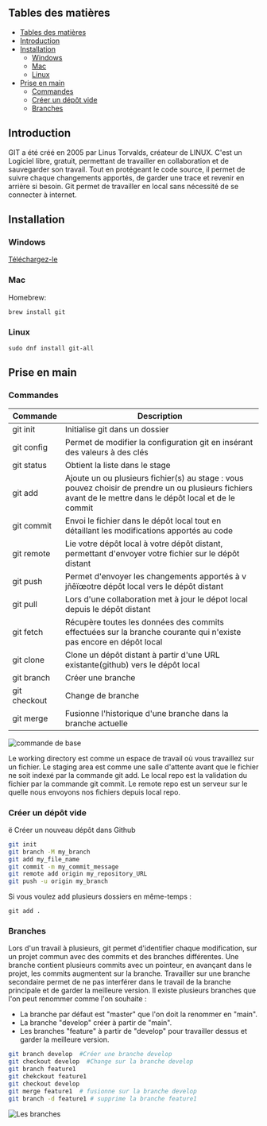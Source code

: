 ## Tables des matières

- [Tables des matières](#tables-des-matières)
- [Introduction](#introduction)
- [Installation ](#installation-)
  - [Windows](#windows)
  - [Mac](#mac)
  - [Linux](#linux)
- [Prise en main](#prise-en-main)
  - [Commandes](#commandes)
  - [Créer un dépôt vide](#créer-un-dépôt-vide)
  - [Branches](#branches)

## Introduction<a name="Introduction"></a>

GIT a été créé en 2005 par Linus Torvalds, créateur de LINUX. 
C'est un Logiciel libre, gratuit, permettant de travailler en collaboration et de sauvegarder son travail. Tout en protégeant le code source, il permet de suivre chaque changements apportés, de garder une trace et revenir en arrière si besoin.
Git permet de travailler en local sans nécessité de se connecter à internet. 

## Installation <a name="Installation"></a>

### Windows

[Téléchargez-le](https://git-scm.com/download/win)

### Mac
Homebrew:
```
brew install git
```

### Linux

```
sudo dnf install git-all
```

## Prise en main

### Commandes

| Commande     | Description                                                                                                                                                 |
| ------------ | ----------------------------------------------------------------------------------------------------------------------------------------------------------- |
| git init     | Initialise git dans un dossier                                                                                                                              |
| git config   | Permet de modifier la configuration git en insérant des valeurs à des clés                                                                                  |
| git status   | Obtient la liste dans le stage                                                                                                                              |
| git add      | Ajoute un ou plusieurs fichier(s) au stage : vous pouvez choisir de prendre un ou plusieurs fichiers avant de le mettre dans le dépôt local et de le commit |
| git commit   | Envoi le fichier dans le dépôt local tout en détaillant les modifications apportés au code                                                                  |
| git remote   | Lie votre dépôt local à votre dépôt distant, permettant d'envoyer votre fichier sur le dépôt distant                                                        |
| git push     | Permet d'envoyer les changements apportés à v  jñêïœotre dépôt local vers le dépôt distant                                                                  |
| git pull     | Lors d'une collaboration met à jour le dépot local depuis le dépôt distant                                                                                  |
| git fetch    | Récupère toutes les données des commits effectuées sur la branche courante qui n'existe pas encore en dépôt local                                           |
| git clone    | Clone un dépôt distant à partir d'une URL existante(github) vers le dépôt local                                                                             |
| git branch   | Créer une branche                                                                                                                                           |
| git checkout | Change de branche                                                                                                                                           |
| git merge    | Fusionne l'historique d'une branche dans la branche actuelle                                                                                                |

![commande de base ](https://blog.freelancerepublik.com/wp-content/uploads/2021/12/Git-Architechture.png)

Le working directory est comme un espace de travail où vous travaillez sur un fichier.
Le staging area est comme une salle d'attente avant que le fichier ne soit indexé par la commande git add.
Le local repo est la validation du fichier par la commande git commit.
Le remote repo est un serveur sur le quelle nous envoyons nos fichiers depuis local repo.

### Créer un dépôt vide
ë
Créer un nouveau dépôt dans Github
```sh
git init 
git branch -M my_branch
git add my_file_name
git commit -m my_commit_message
git remote add origin my_repository_URL
git push -u origin my_branch
```
Si vous voulez add plusieurs dossiers en même-temps :
```
git add .
```

### Branches 

Lors d'un travail à plusieurs, git permet d'identifier chaque modification, sur un projet commun avec des commits et des branches différentes.
Une branche contient plusieurs commits avec un pointeur, en avançant dans le projet, les commits augmentent sur la branche. 
Travailler sur une branche secondaire permet de ne pas interférer dans le travail de la branche principale et de garder la meilleure version.
Il existe plusieurs branches que l'on peut renommer comme l'on souhaite :  
- La branche par défaut est "master" que l'on doit la renommer en "main". 
- La branche "develop" créer à partir de "main".
- Les branches "feature" à partir de "develop" pour travailler dessus et garder la meilleure version. 
 

```sh
git branch develop  #Créer une branche develop
git checkout develop  #Change sur la branche develop
git branch feature1 
git chekckout feature1 
git checkout develop 
git merge feature1  # fusionne sur la branche develop
git branch -d feature1 # supprime la branche feature1
```
![Les branches](https://uploads.sitepoint.com/wp-content/uploads/2019/06/155993572204-gitflow.png)
